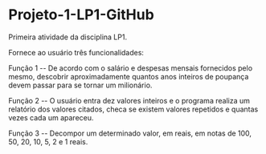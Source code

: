 # Projeto-1-LP1-GitHub
Primeira atividade da disciplina LP1.

Fornece ao usuário três funcionalidades:

Função 1 -- De acordo com o salário e despesas mensais fornecidos pelo mesmo, descobrir aproximadamente quantos anos inteiros de poupança devem passar para se tornar um milionário.

Função 2 -- O usuário entra dez valores inteiros e o programa realiza um relatório dos valores citados, checa se existem valores repetidos e quantas vezes cada um apareceu.

Função 3 -- Decompor um determinado valor, em reais, em notas de 100, 50, 20, 10, 5, 2 e 1 reais.
